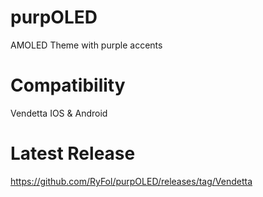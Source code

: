 # purpOLED
AMOLED Theme with purple accents

# Compatibility

Vendetta IOS & Android

# Latest Release 

https://github.com/RyFol/purpOLED/releases/tag/Vendetta
